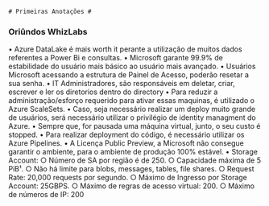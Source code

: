 	# Primeiras Anotações #
  ### Oriûndos WhizLabs ###
  
  • Azure DataLake é mais worth it perante a utilização de muitos dados referentes a Power Bi e consultas.
	• Microsoft garante 99.9% de estabilidade do usuário mais básico ao usuário mais avançado.
	• Usuários Microsoft acessando a estrutura de Painel de Acesso, poderão resetar a sua senha.
	• IT Administradores, são responsáveis em deletar, criar, escrever e ler os diretorios dentro do directory
	• Para reduzir a administração/esforço requerido para ativar essas maquinas, é utilizado o Azure ScaleSets.
	• Caso, seja necessário realizar um deploy muito grande de usuários, será necessário utilizar o privilégio de identity managment do Azure.
	• Sempre que, for pausada uma máquina virtual, junto, o seu custo é stopped.
	• Para realizar deployment do código, é necessário utilizar os Azure Pipelines.
	• A Licença Public Preview, a Microsoft não consegue garantir o ambiente, para o ambiente de produção 100% estável.
	• Storage Account:
		○ Número de SA por região é de 250.
		○ Capacidade máxima de 5 PiB¹.
		○ Não há limite para blobs, messages, tables, file shares.
		○ Request Rate: 20,000 requests por segundo.
		○ Máximo de Ingresso por Storage Account: 25GBPS.
		○ Máximo de regras de acesso virtual: 200.
		○ Máximo de números de IP: 200
		
		
		
	
